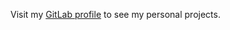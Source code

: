 Visit my [GitLab profile](https://gitlab.com/users/stepandalecky/projects) to see my personal projects.
